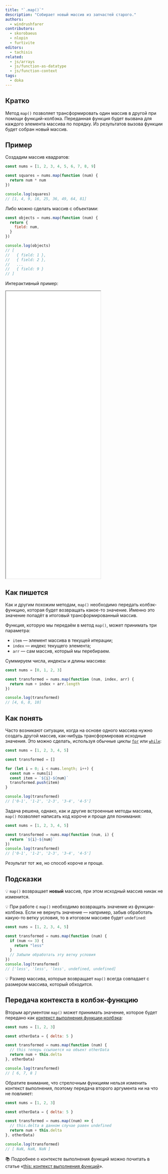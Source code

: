 ```yaml
---
title: "`.map()`"
description: "Собирает новый массив из запчастей старого."
authors:
  - windrushfarer
contributors:
  - skorobaeus
  - nlopin
  - furtivite
editors:
  - tachisis
related:
  - js/arrays
  - js/function-as-datatype
  - js/function-context
tags:
  - doka
---
```


## Кратко

Метод `map()` позволяет трансформировать один массив в другой при помощи функций-колбэка. Переданная функция будет вызвана для каждого элемента массива по порядку. Из результатов вызова функции будет собран новый массив.

## Пример

Создадим массив квадратов:

```js
const nums = [1, 2, 3, 4, 5, 6, 7, 8, 9]

const squares = nums.map(function (num) {
  return num * num
})

console.log(squares)
// [1, 4, 9, 16, 25, 36, 49, 64, 81]
```

Либо можно сделать массив с объектами:

```js
const objects = nums.map(function (num) {
  return {
    field: num,
  }
})

console.log(objects)
// [
//   { field: 1 },
//   { field: 2 },
//   ...
//   { field: 9 }
// ]
```

Интерактивный пример:

<iframe title="Используем map для изменения значений массива." src="demos/index/" height="910"></iframe>

## Как пишется

Как и другим похожим методам, `map()` необходимо передать колбэк-функцию, которая будет возвращать какое-то значение. Именно это значение попадёт в итоговый трансформированный массив.

Функция, которую мы передаём в метод `map()`, может принимать три параметра:

- `item` — элемент массива в текущей итерации;
- `index` — индекс текущего элемента;
- `arr` — сам массив, который мы перебираем.

Суммируем числа, индексы и длины массива:

```js
const nums = [0, 1, 2, 3]

const transformed = nums.map(function (num, index, arr) {
  return num + index + arr.length
})

console.log(transformed)
// [4, 6, 8, 10]
```

## Как понять

Часто возникают ситуации, когда на основе одного массива нужно создать другой массив, как-нибудь трансформировав исходные значения. Это можно сделать, используя обычные циклы [`for`](/js/for/) или [`while`](/js/while/):

```js
const nums = [1, 2, 3, 4, 5]

const transformed = []

for (let i = 0; i < nums.length; i++) {
  const num = nums[i]
  const item = `${i}-${num}`
  transformed.push(item)
}

console.log(transformed)
// ['0-1', '1-2', '2-3', '3-4', '4-5']
```

Задача решена, однако, как и другие встроенные методы массива, `map()` позволяет написать код короче и проще для понимания:

```js
const nums = [1, 2, 3, 4, 5]

const transformed = nums.map(function (num, i) {
  return `${i}-${num}`
})
console.log(transformed)
// ['0-1', '1-2', '2-3', '3-4', '4-5']
```

Результат тот же, но способ короче и проще.

## Подсказки

💡 `map()` возвращает **новый** массив, при этом исходный массив никак не изменится.

💡 При работе с `map()` необходимо возвращать значение из функции-колбэка. Если не вернуть значение — например, забыв обработать какую-то ветку условия, то в итоговом массиве будет `undefined`:

```js
const nums = [1, 2, 3, 4, 5]

const transformed = nums.map(function (num) {
  if (num <= 3) {
    return "less"
  }
  // Забыли обработать эту ветку условия
})
console.log(transformed)
// ['less', 'less', 'less', undefined, undefined]
```

💡 Размер массива, которые возвращает `map()` всегда совпадает с размером массива, который обходится.

## Передача контекста в колбэк-функцию

Вторым аргументом `map()` может принимать значение, которое будет передано как [контекст выполнения функции-колбэка](/js/function-context/):

```js
const nums = [1, 2, 3]

const otherData = { delta: 5 }

const transformed = nums.map(function (num) {
  // this теперь ссылается на объект otherData
  return num + this.delta
}, otherData)

console.log(transformed)
// [ 6, 7, 8 ]
```

Обратите внимание, что стрелочным функциям нельзя изменить контекст выполнения, поэтому передача второго аргумента ни на что не повлияет:

```js
const nums = [1, 2, 3]

const otherData = { delta: 5 }

const transformed = nums.map((num) => {
  // this.delta в данном случае равен undefined
  return num + this.delta
}, otherData)

console.log(transformed)
// [ NaN, NaN, NaN ]
```

<aside>

📚 Подробнее о контексте выполнения функций можно почитать в статье «[this: контекст выполнения функций](/js/function-context/)».

</aside>
